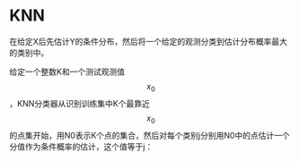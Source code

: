 # KNN

在给定X后先估计Y的条件分布，然后将一个给定的观测分类到估计分布概率最大的类别中。

给定一个整数K和一个测试观测值 $$x_0$$ ，KNN分类器从识别训练集中K个最靠近$$x_0$$的点集开始，用N0表示K个点的集合，然后对每个类别j分别用N0中的点估计一个分值作为条件概率的估计，这个值等于j：

